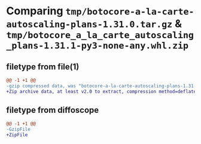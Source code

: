 # Comparing `tmp/botocore-a-la-carte-autoscaling-plans-1.31.0.tar.gz` & `tmp/botocore_a_la_carte_autoscaling_plans-1.31.1-py3-none-any.whl.zip`

## filetype from file(1)

```diff
@@ -1 +1 @@
-gzip compressed data, was "botocore-a-la-carte-autoscaling-plans-1.31.0.tar", last modified: Fri Jul  7 01:43:43 2023, max compression
+Zip archive data, at least v2.0 to extract, compression method=deflate
```

## filetype from diffoscope

```diff
@@ -1 +1 @@
-GzipFile
+ZipFile
```

